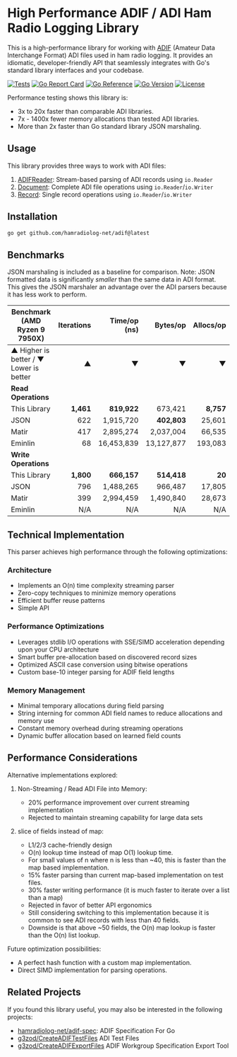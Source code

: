 # High Performance ADIF / ADI Ham Radio Logging Library

This is a high-performance library for working with [ADIF](https://adif.org/) (Amateur Data Interchange Format) ADI files used in ham radio logging.
It provides an idiomatic, developer-friendly API that seamlessly integrates with Go's standard library interfaces and your codebase.

[![Tests](https://github.com/hamradiolog-net/adif/actions/workflows/test.yml/badge.svg)](https://github.com/hamradiolog-net/adif/actions/workflows/test.yml)
[![Go Report Card](https://goreportcard.com/badge/github.com/hamradiolog-net/adif)](https://goreportcard.com/report/github.com/hamradiolog-net/adif)
[![Go Reference](https://pkg.go.dev/badge/github.com/hamradiolog-net/adif.svg)](https://pkg.go.dev/github.com/hamradiolog-net/adif)
[![Go Version](https://img.shields.io/github/go-mod/go-version/hamradiolog-net/adif)](https://github.com/hamradiolog-net/adif/blob/main/go.mod)
[![License](https://img.shields.io/github/license/hamradiolog-net/adif)](https://github.com/hamradiolog-net/adif/blob/main/LICENSE)

Performance testing shows this library is:

- 3x to 20x faster than comparable ADI libraries.
- 7x - 1400x fewer memory allocations than tested ADI libraries.
- More than 2x faster than Go standard library JSON marshaling.

## Usage

This library provides three ways to work with ADI files:

1) [ADIFReader](./example_adireader_test.go): Stream-based parsing of ADI records using `io.Reader`
2) [Document](./example_document_test.go): Complete ADI file operations using `io.Reader`/`io.Writer`
3) [Record](./example_record_test.go): Single record operations using `io.Reader`/`io.Writer`

## Installation

```bash
go get github.com/hamradiolog-net/adif@latest
```

## Benchmarks

JSON marshaling is included as a baseline for comparison.
Note: JSON formatted data is significantly _smaller_ than the same data in ADI format.
This gives the JSON marshaler an advantage over the ADI parsers because it has less work to perform.

| Benchmark  (AMD Ryzen 9 7950X)             | Iterations | Time/op (ns) | Bytes/op    | Allocs/op   |
|--------------------------------------------|----------:|---------------:|------------:|-----------:|
| ▲ Higher is better / ▼ Lower is better     |         ▲ |              ▼ |           ▼ |          ▼ |
| **Read Operations**                        |           |                |             |            |
| This Library                               | **1,461** |    **819,922** |   673,421   | **8,757**  |
| JSON                                       |     622   |    1,915,720   | **402,803** |   25,601   |
| Matir                                      |     417   |    2,895,274   | 2,037,004   |   66,535   |
| Eminlin                                    |      68   |   16,453,839   |13,127,877   |  193,083   |
| **Write Operations**                       |           |                |             |            |
| This Library                               | **1,800** |    **666,157** | **514,418** |     **20** |
| JSON                                       |     796   |    1,488,265   |   966,487   |   17,805   |
| Matir                                      |     399   |    2,994,459   | 1,490,840   |   28,673   |
| Eminlin                                    |     N/A   |          N/A   |       N/A   |      N/A   |

## Technical Implementation

This parser achieves high performance through the following optimizations:

### Architecture

- Implements an O(n) time complexity streaming parser
- Zero-copy techniques to minimize memory operations
- Efficient buffer reuse patterns
- Simple API

### Performance Optimizations

- Leverages stdlib I/O operations with SSE/SIMD acceleration depending upon your CPU architecture
- Smart buffer pre-allocation based on discovered record sizes
- Optimized ASCII case conversion using bitwise operations
- Custom base-10 integer parsing for ADIF field lengths

### Memory Management

- Minimal temporary allocations during field parsing
- String interning for common ADI field names to reduce allocations and memory use
- Constant memory overhead during streaming operations
- Dynamic buffer allocation based on learned field counts

## Performance Considerations

Alternative implementations explored:

1. Non-Streaming / Read ADI File into Memory:
   - 20% performance improvement over current streaming implementation
   - Rejected to maintain streaming capability for large data sets

2. slice of fields instead of map:
   - L1/2/3 cache-friendly design
   - O(n) lookup time instead of map O(1) lookup time.
   - For small values of n where n is less than ~40, this is faster than the map based implementation.
   - 15% faster parsing than current map-based implementation on test files.
   - 30% faster writing performance (it is much faster to iterate over a list than a map)
   - Rejected in favor of better API ergonomics
   - Still considering switching to this implementation because it is common to see ADI records with less than 40 fields.
   - Downside is that above ~50 fields, the O(n) map lookup is faster than the O(n) list lookup.

Future optimization possibilities:

- A perfect hash function with a custom map implementation.
- Direct SIMD implementation for parsing operations.

## Related Projects

If you found this library useful, you may also be interested in the following projects:

- [hamradiolog-net/adif-spec](https://github.com/hamradiolog-net/adif-spec): ADIF Specification For Go
- [g3zod/CreateADIFTestFiles](https://github.com/g3zod/CreateADIFTestFiles) ADI Test Files
- [g3zod/CreateADIFExportFiles](https://github.com/g3zod/CreateADIFExportFiles) ADIF Workgroup Specification Export Tool
